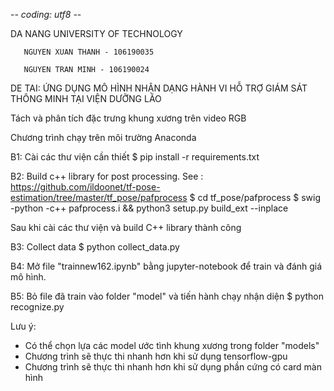 -*- coding: utf8 -*-

DA NANG UNIVERSITY OF TECHNOLOGY

       NGUYEN XUAN THANH - 106190035
       
       NGUYEN TRAN MINH - 106190024
       
DE TAI: ỨNG DỤNG MÔ HÌNH NHẬN DẠNG HÀNH VI HỖ TRỢ GIÁM SÁT THÔNG MINH TẠI VIỆN DƯỠNG LÃO

Tách và phân tích đặc trưng khung xương trên video RGB


Chương trình chạy trên môi trường Anaconda

B1: Cài các thư viện cần thiết
$ pip install -r requirements.txt

B2: Build c++ library for post processing. See : https://github.com/ildoonet/tf-pose-estimation/tree/master/tf_pose/pafprocess
$ cd tf_pose/pafprocess
$ swig -python -c++ pafprocess.i && python3 setup.py build_ext --inplace

Sau khi cài các thư viện và build C++ library thành công


B3: Collect data
$ python collect_data.py

B4: Mở file "trainnew162.ipynb" bằng jupyter-notebook để train và đánh giá mô hình.

B5: Bỏ file đã train vào folder "model" và tiến hành chạy nhận diện
$ python recognize.py

Lưu ý: 
- Có thể chọn lựa các model ước tình khung xương trong folder "models"
- Chương trình sẽ thực thi nhanh hơn khi sử dụng tensorflow-gpu
- Chương trình sẽ thực thi nhanh hơn khi sử dụng phần cứng có card màn hình

